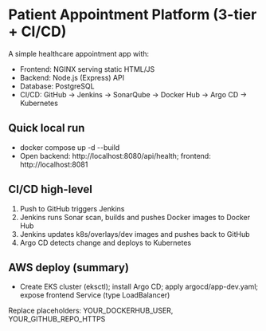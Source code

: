 # Patient Appointment Platform (3-tier + CI/CD)

A simple healthcare appointment app with:
- Frontend: NGINX serving static HTML/JS
- Backend: Node.js (Express) API
- Database: PostgreSQL
- CI/CD: GitHub → Jenkins → SonarQube → Docker Hub → Argo CD → Kubernetes

## Quick local run
- docker compose up -d --build
- Open backend: http://localhost:8080/api/health; frontend: http://localhost:8081

## CI/CD high-level
1) Push to GitHub triggers Jenkins
2) Jenkins runs Sonar scan, builds and pushes Docker images to Docker Hub
3) Jenkins updates k8s/overlays/dev images and pushes back to GitHub
4) Argo CD detects change and deploys to Kubernetes

## AWS deploy (summary)
- Create EKS cluster (eksctl); install Argo CD; apply argocd/app-dev.yaml; expose frontend Service (type LoadBalancer)

Replace placeholders: YOUR_DOCKERHUB_USER, YOUR_GITHUB_REPO_HTTPS